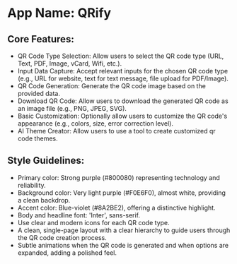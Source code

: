 # **App Name**: QRify

## Core Features:

- QR Code Type Selection: Allow users to select the QR code type (URL, Text, PDF, Image, vCard, Wifi, etc.).
- Input Data Capture: Accept relevant inputs for the chosen QR code type (e.g., URL for website, text for text message, file upload for PDF/Image).
- QR Code Generation: Generate the QR code image based on the provided data.
- Download QR Code: Allow users to download the generated QR code as an image file (e.g., PNG, JPEG, SVG).
- Basic Customization: Optionally allow users to customize the QR code's appearance (e.g., colors, size, error correction level).
- AI Theme Creator: Allow users to use a tool to create customized qr code themes.

## Style Guidelines:

- Primary color: Strong purple (#800080) representing technology and reliability.
- Background color: Very light purple (#F0E6F0), almost white, providing a clean backdrop.
- Accent color: Blue-violet (#8A2BE2), offering a distinctive highlight.
- Body and headline font: 'Inter', sans-serif.
- Use clear and modern icons for each QR code type.
- A clean, single-page layout with a clear hierarchy to guide users through the QR code creation process.
- Subtle animations when the QR code is generated and when options are expanded, adding a polished feel.